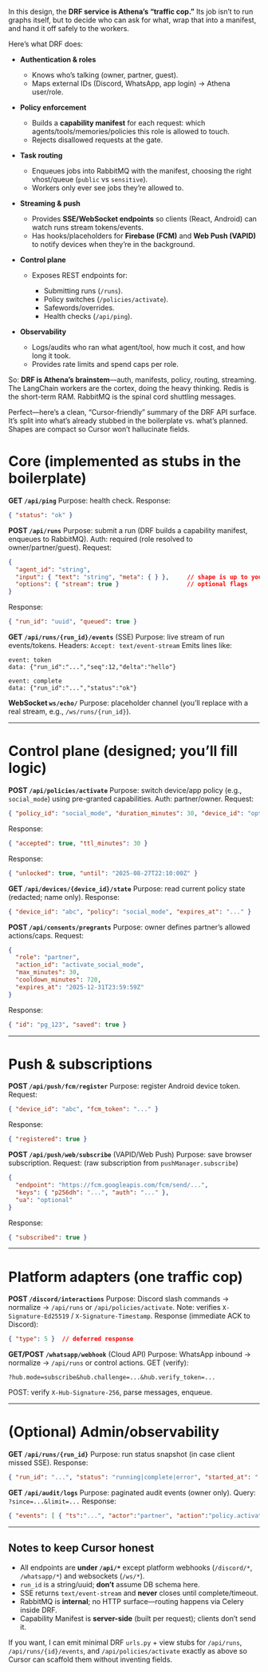 In this design, the **DRF service is Athena’s “traffic cop.”** Its job isn’t to run graphs itself, but to decide who can ask for what, wrap that into a manifest, and hand it off safely to the workers.

Here’s what DRF does:

* **Authentication & roles**

  * Knows who’s talking (owner, partner, guest).
  * Maps external IDs (Discord, WhatsApp, app login) → Athena user/role.

* **Policy enforcement**

  * Builds a **capability manifest** for each request: which agents/tools/memories/policies this role is allowed to touch.
  * Rejects disallowed requests at the gate.

* **Task routing**

  * Enqueues jobs into RabbitMQ with the manifest, choosing the right vhost/queue (`public` vs `sensitive`).
  * Workers only ever see jobs they’re allowed to.

* **Streaming & push**

  * Provides **SSE/WebSocket endpoints** so clients (React, Android) can watch runs stream tokens/events.
  * Has hooks/placeholders for **Firebase (FCM)** and **Web Push (VAPID)** to notify devices when they’re in the background.

* **Control plane**

  * Exposes REST endpoints for:

    * Submitting runs (`/runs`).
    * Policy switches (`/policies/activate`).
    * Safewords/overrides.
    * Health checks (`/api/ping`).

* **Observability**

  * Logs/audits who ran what agent/tool, how much it cost, and how long it took.
  * Provides rate limits and spend caps per role.

So: **DRF is Athena’s brainstem**—auth, manifests, policy, routing, streaming. The LangChain workers are the cortex, doing the heavy thinking. Redis is the short-term RAM. RabbitMQ is the spinal cord shuttling messages.

Perfect—here’s a clean, “Cursor-friendly” summary of the DRF API surface. It’s split into what’s already stubbed in the boilerplate vs. what’s planned. Shapes are compact so Cursor won’t hallucinate fields.

# Core (implemented as stubs in the boilerplate)

**GET `/api/ping`**
Purpose: health check.
Response:

```json
{ "status": "ok" }
```

**POST `/api/runs`**
Purpose: submit a run (DRF builds a capability manifest, enqueues to RabbitMQ).
Auth: required (role resolved to owner/partner/guest).
Request:

```json
{
  "agent_id": "string",
  "input": { "text": "string", "meta": { } },     // shape is up to you
  "options": { "stream": true }                   // optional flags
}
```

Response:

```json
{ "run_id": "uuid", "queued": true }
```

**GET `/api/runs/{run_id}/events`**  (SSE)
Purpose: live stream of run events/tokens.
Headers: `Accept: text/event-stream`
Emits lines like:

```
event: token
data: {"run_id":"...","seq":12,"delta":"hello"}

event: complete
data: {"run_id":"...","status":"ok"}
```

**WebSocket `ws/echo/`**
Purpose: placeholder channel (you’ll replace with a real stream, e.g., `/ws/runs/{run_id}`).

---

# Control plane (designed; you’ll fill logic)

**POST `/api/policies/activate`**
Purpose: switch device/app policy (e.g., `social_mode`) using pre-granted capabilities.
Auth: partner/owner.
Request:

```json
{ "policy_id": "social_mode", "duration_minutes": 30, "device_id": "optional" }
```

Response:

```json
{ "accepted": true, "ttl_minutes": 30 }
```


Response:

```json
{ "unlocked": true, "until": "2025-08-27T22:10:00Z" }
```

**GET `/api/devices/{device_id}/state`**
Purpose: read current policy state (redacted; name only).
Response:

```json
{ "device_id": "abc", "policy": "social_mode", "expires_at": "..." }
```

**POST `/api/consents/pregrants`**
Purpose: owner defines partner’s allowed actions/caps.
Request:

```json
{
  "role": "partner",
  "action_id": "activate_social_mode",
  "max_minutes": 30,
  "cooldown_minutes": 720,
  "expires_at": "2025-12-31T23:59:59Z"
}
```

Response:

```json
{ "id": "pg_123", "saved": true }
```

---

# Push & subscriptions

**POST `/api/push/fcm/register`**
Purpose: register Android device token.
Request:

```json
{ "device_id": "abc", "fcm_token": "..." }
```

Response:

```json
{ "registered": true }
```

**POST `/api/push/web/subscribe`** (VAPID/Web Push)
Purpose: save browser subscription.
Request: (raw subscription from `pushManager.subscribe`)

```json
{
  "endpoint": "https://fcm.googleapis.com/fcm/send/...",
  "keys": { "p256dh": "...", "auth": "..." },
  "ua": "optional"
}
```

Response:

```json
{ "subscribed": true }
```

---

# Platform adapters (one traffic cop)

**POST `/discord/interactions`**
Purpose: Discord slash commands → normalize → `/api/runs` or `/api/policies/activate`.
Note: verifies `X-Signature-Ed25519` / `X-Signature-Timestamp`.
Response (immediate ACK to Discord):

```json
{ "type": 5 }  // deferred response
```

**GET/POST `/whatsapp/webhook`** (Cloud API)
Purpose: WhatsApp inbound → normalize → `/api/runs` or control actions.
GET (verify):

```
?hub.mode=subscribe&hub.challenge=...&hub.verify_token=...
```

POST: verify `X-Hub-Signature-256`, parse messages, enqueue.

---

# (Optional) Admin/observability

**GET `/api/runs/{run_id}`**
Purpose: run status snapshot (in case client missed SSE).
Response:

```json
{ "run_id": "...", "status": "running|complete|error", "started_at": "...", "ended_at": null }
```

**GET `/api/audit/logs`**
Purpose: paginated audit events (owner only).
Query: `?since=...&limit=...`
Response:

```json
{ "events": [ { "ts":"...", "actor":"partner", "action":"policy.activate", "target":"device:abc" } ] }
```

---

## Notes to keep Cursor honest

* All endpoints are **under `/api/*`** except platform webhooks (`/discord/*`, `/whatsapp/*`) and websockets (`/ws/*`).
* `run_id` is a string/uuid; **don’t** assume DB schema here.
* SSE returns `text/event-stream` and **never** closes until complete/timeout.
* RabbitMQ is **internal**; no HTTP surface—routing happens via Celery inside DRF.
* Capability Manifest is **server-side** (built per request); clients don’t send it.

If you want, I can emit minimal DRF `urls.py` + view stubs for `/api/runs`, `/api/runs/{id}/events`, and `/api/policies/activate` exactly as above so Cursor can scaffold them without inventing fields.


